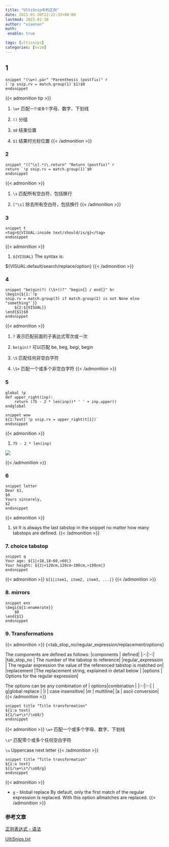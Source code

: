 ```yaml
---
title: "UltiSnip中的正则"
date: 2021-01-30T22:22:33+08:00
lastmod: 2021-01-30
author: "xiaonan"
math:
 enable: true

tags: [ultisnips]
categories: [nvim]
---
```


## 1

```
snippet "(\w+).par" "Parenthesis (postfix)" r
(`!p snip.rv = match.group(1)`$1)$0
endsnippet
```

{{< admonition tip >}}
1. `\w+`
匹配`一个或多个`字母、数字、下划线

2. `()`
分组

3. `$0`
结束位置

4. `$1`
结果时光标位置
{{< /admonition >}}

### 2

```
snippet "([^\s].*)\.return" "Return (postfix)" r
return `!p snip.rv = match.group(1)`$0
endsnippet
```

{{< admonition >}}
1. `\s`
匹配所有空白符，包括换行

2. `[^\s]`
除去所有空白符，包括换行
{{< /admonition >}}

### 3

```
snippet t
<tag>${VISUAL:inside text/should/is/g}</tag>
endsnippet
```

{{< admonition >}}
1. `${VISUAL}`
The syntax is:

${VISUAL:default/search/replace/option}
{{< /admonition >}}

### 4

```
snippet "be(gin)?( (\S+))?" "begin{} / end{}" br
\begin{${1:`!p
snip.rv = match.group(3) if match.group(2) is not None else "something"`}}
	${2:${VISUAL}}
\end{$1}$0
endsnippet
```

{{< admonition >}}
1. `?`
表示匹配前面的子表达式零次或一次

2. `be(gin)?`
可以匹配 be, beg, begi, begin

3. `\S`
匹配任何非空白字符

4. `\S+`
匹配一个或多个非空白字符
{{< /admonition >}}

### 5

```
global !p
def upper_right(inp):
	return (75 - 2 * len(inp))* ' ' + inp.upper()
endglobal

snippet wow
${1:Text}`!p snip.rv = upper_right(t[1])`
endsnippet
```

{{< admonition >}}
1. `75 - 2 * len(inp)`

![](https://img.fengqigang.cn//img/20210131094547.png)


{{< /admonition >}}

### 6

``` 
snippet letter
Dear $1,
$0
Yours sincerely,
$2
endsnippet
```

{{< admonition >}}
1. `$0`
It is always the last tabstop in the snippet no matter how many tabstops are defined.
{{< /admonition >}}


### 7. choice tabstop

```
snippet q
Your age: ${1|<18,18~60,>60|}
Your height: ${2|<120cm,120cm~180cm,>180cm|}
endsnippet
```

{{< admonition >}}
`${1|item1, item2, item3, ...|}`
{{< /admonition >}}

### 8. mirrors

```
snippet env
\begi{${1:enumerate}}
	$0
\end{$1}
endsnippet
```
### 9. Transformations

{{< admonition >}}
{<tab_stop_no/regular_expression/replacement/options}

The components are defined as follows:
|components | defined|
|:-:|:-:|
|tab_stop_no | The number of the tabstop to reference|
|regular_expression | The regular expression the value of the referenced tabstop is matched on|
|replacement |The replacement string, explained in detail below |
|options | Options for the regular expression|

The options can be any combination of
| options|combination |
|:-:|:-:|
| g|global replace |
|i | case insensitive|
|m | multiline|
|a | ascii conversion|
{{< /admonition >}}

```
snippet title "Title transformation"
${1:a text}
${1/\w+\s*/\u$0/}
endsnippet
```

{{< admonition >}}
`\w+` 匹配一个或多个字母、数字、下划线

`\s*` 匹配零个或多个任何空白字符

`\u` Uppercase next letter
{{< /admonition >}}

```
snippet title "Title transformation"
${1:a text}
${1/\w+\s*/\u$0/g}
endsnippet
```

{{< admonition >}}
- `g` 
		- blobal replace
			By default, only the first match of the regular expression is replaced. With this option allmatches are replaced.
{{< /admonition >}}





### 参考文章

[正则表达式 - 语法](https://www.runoob.com/regexp/regexp-syntax.html)

[UltiSnips.txt](https://github.com/SirVer/ultisnips/blob/master/doc/UltiSnips.txt)




